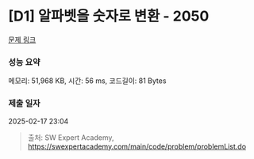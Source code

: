 # [D1] 알파벳을 숫자로 변환 - 2050 

[문제 링크](https://swexpertacademy.com/main/code/problem/problemDetail.do?contestProbId=AV5QLGxKAzQDFAUq) 

### 성능 요약

메모리: 51,968 KB, 시간: 56 ms, 코드길이: 81 Bytes

### 제출 일자

2025-02-17 23:04



> 출처: SW Expert Academy, https://swexpertacademy.com/main/code/problem/problemList.do